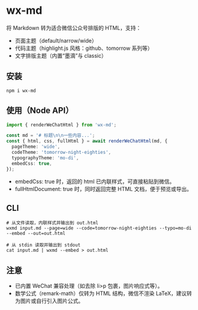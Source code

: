 # wx-md

将 Markdown 转为适合微信公众号排版的 HTML，支持：
- 页面主题（default/narrow/wide）
- 代码主题（highlight.js 风格：github、tomorrow 系列等）
- 文字排版主题（内置“墨滴”与 classic）

## 安装

```
npm i wx-md
```

## 使用（Node API）

```ts
import { renderWeChatHtml } from 'wx-md';

const md = '# 标题\n\n一些内容...';
const { html, css, fullHtml } = await renderWeChatHtml(md, {
  pageTheme: 'wide',
  codeTheme: 'tomorrow-night-eighties',
  typographyTheme: 'mo-di',
  embedCss: true,
});
```

- embedCss: true 时，返回的 html 已内联样式，可直接粘贴到微信。
- fullHtmlDocument: true 时，同时返回完整 HTML 文档，便于预览或导出。

## CLI

```
# 从文件读取，内联样式并输出到 out.html
wxmd input.md --page=wide --code=tomorrow-night-eighties --typo=mo-di --embed --out=out.html

# 从 stdin 读取并输出到 stdout
cat input.md | wxmd --embed > out.html
```

## 注意
- 已内置 WeChat 兼容处理（如去除 li>p 包裹，图片响应式等）。
- 数学公式（remark-math）仅转为 HTML 结构，微信不渲染 LaTeX，建议转为图片或自行引入图片公式。